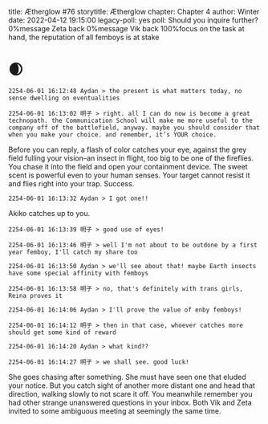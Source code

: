 title: Ætherglow #76
storytitle: Ætherglow 
chapter: Chapter 4
author: Winter
date: 2022-04-12 19:15:00
legacy-poll: yes
poll: Should you inquire further?
      0%message Zeta back
      0%message Vik back
      100%focus on the task at hand, the reputation of all femboys is at stake

🌒
=

`2254-06-01 16:12:48 Aydan > the present is what matters today, no sense dwelling on eventualities`

`2254-06-01 16:13:02 明子 > right. all I can do now is become a great technopath. the Communication School will make me more useful to the company off of the battlefield, anyway. maybe you should consider that when you make your choice. and remember, it’s YOUR choice.`

Before you can reply, a flash of color catches your eye, against the grey field fulling your vision–an insect in flight, too big to be one of the fireflies. You chase it into the field and open your containment device. The sweet scent is powerful even to your human senses. Your target cannot resist it and flies right into your trap. Success.

`2254-06-01 16:13:32 Aydan > I got one!!`

Akiko catches up to you.

`2254-06-01 16:13:39 明子 > good use of eyes!`

`2254-06-01 16:13:46 明子 > well I'm not about to be outdone by a first year femboy, I'll catch my share too`

`2254-06-01 16:13:50 Aydan > we'll see about that! maybe Earth insects have some special affinity with femboys`

`2254-06-01 16:13:58 明子 > no, that's definitely with trans girls, Reina proves it`

`2254-06-01 16:14:06 Aydan > I'll prove the value of enby femboys!`

`2254-06-01 16:14:12 明子 > then in that case, whoever catches more should get some kind of reward`

`2254-06-01 16:14:20 Aydan > what kind??`

`2254-06-01 16:14:27 明子 > we shall see. good luck!`

She goes chasing after something. She must have seen one that eluded your notice. But you catch sight of another more distant one and head that direction, walking slowly to not scare it off. You meanwhile remember you had other strange unanswered questions in your inbox. Both Vik and Zeta invited to some ambiguous meeting at seemingly the same time.


